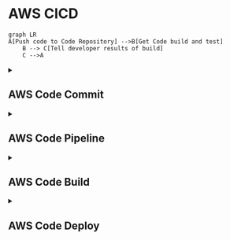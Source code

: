 # AWS CICD 

```mermaid
graph LR
A[Push code to Code Repository] -->B[Get Code build and test]
    B --> C[Tell developer results of build]
    C -->A
```
<details>
	<summary><h2>AWS Code Commit</h2></summary>
	<br>
</details>
<details>
	<summary><h2>AWS Code Pipeline</h2></summary>
</details>
<details>
	<summary><h2>AWS Code Build</h2></summary>
</details>
<details>
	<summary><h2>AWS Code Deploy</h2></summary>
</details>
